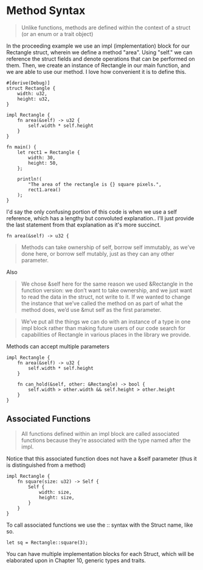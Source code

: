 # Method Syntax

>Unlike functions, methods are defined within the context of a struct (or an enum or a trait object)

In the proceeding example we use an impl (implementation) block for our Rectangle struct, wherein we define a method "area". Using "self." we can reference the struct fields and denote operations that can be performed on them. Then, we create an instance of Rectangle in our main function, and we are able to use our method. I love how convenient it is to define this.

```
#[derive(Debug)]
struct Rectangle {
    width: u32,
    height: u32,
}

impl Rectangle {
    fn area(&self) -> u32 {
        self.width * self.height
    }
}

fn main() {
    let rect1 = Rectangle {
        width: 30,
        height: 50,
    };

    println!(
        "The area of the rectangle is {} square pixels.",
        rect1.area()
    );
}
```

I'd say the only confusing portion of this code is when we use a self reference, which has a lengthy but convoluted explanation.. I'll just provide the last statement from that explanation as it's more succinct.

```
fn area(&self) -> u32 {
```

>Methods can take ownership of self, borrow self immutably, as we’ve done here, or borrow self mutably, just as they can any other parameter.

Also

>We chose &self here for the same reason we used &Rectangle in the function version: we don’t want to take ownership, and we just want to read the data in the struct, not write to it. If we wanted to change the instance that we’ve called the method on as part of what the method does, we’d use &mut self as the first parameter.

>We’ve put all the things we can do with an instance of a type in one impl block rather than making future users of our code search for capabilities of Rectangle in various places in the library we provide.

Methods can accept multiple parameters

```
impl Rectangle {
    fn area(&self) -> u32 {
        self.width * self.height
    }

    fn can_hold(&self, other: &Rectangle) -> bool {
        self.width > other.width && self.height > other.height
    }
}

```

## Associated Functions

>All functions defined within an impl block are called associated functions because they’re associated with the type named after the impl.

Notice that this associated function does not have a &self parameter (thus it is distinguished from a method)

```
impl Rectangle {
    fn square(size: u32) -> Self {
        Self {
            width: size,
            height: size,
        }
    }
}
```

To call associated functions we use the :: syntax with the Struct name, like so.

```
let sq = Rectangle::square(3);
```

You can have multiple implementation blocks for each Struct, which will be elaborated upon in Chapter 10, generic types and traits.
